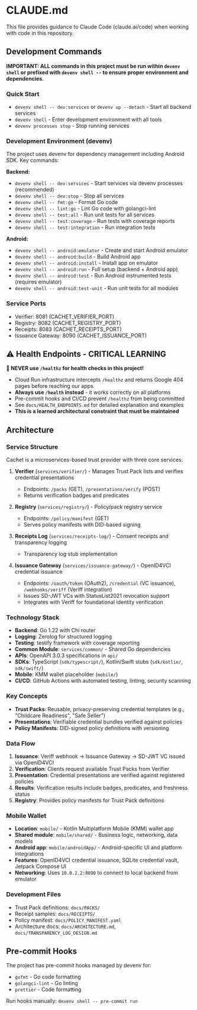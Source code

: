 # CLAUDE.md

This file provides guidance to Claude Code (claude.ai/code) when working with code in this repository.

## Development Commands

**IMPORTANT: ALL commands in this project must be run within `devenv shell` or prefixed with `devenv shell --` to ensure proper environment and dependencies.**

### Quick Start

- `devenv shell -- dev:services` or `devenv up --detach` - Start all backend services
- `devenv shell` - Enter development environment with all tools
- `devenv processes stop` - Stop running services

### Development Environment (devenv)

The project uses devenv for dependency management including Android SDK. Key commands:

**Backend:**

- `devenv shell -- dev:services` - Start services via devenv processes (recommended)
- `devenv shell -- dev:stop` - Stop all services
- `devenv shell -- fmt:go` - Format Go code
- `devenv shell -- lint:go` - Lint Go code with golangci-lint
- `devenv shell -- test:all` - Run unit tests for all services
- `devenv shell -- test:coverage` - Run tests with coverage reports
- `devenv shell -- test:integration` - Run integration tests

**Android:**

- `devenv shell -- android:emulator` - Create and start Android emulator
- `devenv shell -- android:build` - Build Android app
- `devenv shell -- android:install` - Install app on emulator
- `devenv shell -- android:run` - Full setup (backend + Android app)
- `devenv shell -- android:test` - Run Android instrumented tests (requires emulator)
- `devenv shell -- android:test-unit` - Run unit tests for all modules

### Service Ports

- Verifier: 8081 (CACHET_VERIFIER_PORT)
- Registry: 8082 (CACHET_REGISTRY_PORT)
- Receipts: 8083 (CACHET_RECEIPTS_PORT)
- Issuance Gateway: 8090 (CACHET_ISSUANCE_PORT)

## ⚠️ Health Endpoints - CRITICAL LEARNING
**🚨 NEVER use `/healthz` for health checks in this project!**
- Cloud Run infrastructure intercepts `/healthz` and returns Google 404 pages before reaching our apps
- **Always use `/health` instead** - it works correctly on all platforms
- Pre-commit hooks and CI/CD prevent `/healthz` from being committed
- See `docs/HEALTH_ENDPOINTS.md` for detailed explanation and examples
- **This is a learned architectural constraint that must be maintained**

## Architecture

### Service Structure

Cachet is a microservices-based trust provider with three core services:

1. **Verifier** (`services/verifier/`) - Manages Trust Pack lists and verifies credential presentations
   - Endpoints: `/packs` (GET), `/presentations/verify` (POST)
   - Returns verification badges and predicates

2. **Registry** (`services/registry/`) - Policy/pack registry service
   - Endpoints: `/policy/manifest` (GET)
   - Serves policy manifests with DID-based signing

3. **Receipts Log** (`services/receipts-log/`) - Consent receipts and transparency logging
   - Transparency log stub implementation

4. **Issuance Gateway** (`services/issuance-gateway/`) - OpenID4VCI credential issuance
   - Endpoints: `/oauth/token` (OAuth2), `/credential` (VC issuance), `/webhooks/veriff` (Veriff integration)
   - Issues SD-JWT VCs with StatusList2021 revocation support
   - Integrates with Veriff for foundational identity verification

### Technology Stack

- **Backend**: Go 1.22 with Chi router
- **Logging**: Zerolog for structured logging
- **Testing**: testify framework with coverage reporting
- **Common Module**: `services/common/` - Shared Go dependencies
- **APIs**: OpenAPI 3.0.3 specifications in `api/`
- **SDKs**: TypeScript (`sdk/typescript/`), Kotlin/Swift stubs (`sdk/kotlin/`, `sdk/swift/`)
- **Mobile**: KMM wallet placeholder (`mobile/`)
- **CI/CD**: GitHub Actions with automated testing, linting, security scanning

### Key Concepts

- **Trust Packs**: Reusable, privacy-preserving credential templates (e.g., "Childcare Readiness", "Safe Seller")
- **Presentations**: Verifiable credential bundles verified against policies
- **Policy Manifests**: DID-signed policy definitions with versioning

### Data Flow

1. **Issuance**: Veriff webhook → Issuance Gateway → SD-JWT VC issued via OpenID4VCI
2. **Verification**: Clients request available Trust Packs from Verifier
3. **Presentation**: Credential presentations are verified against registered policies
4. **Results**: Verification results include badges, predicates, and freshness status
5. **Registry**: Provides policy manifests for Trust Pack definitions

### Mobile Wallet

- **Location**: `mobile/` - Kotlin Multiplatform Mobile (KMM) wallet app
- **Shared module**: `mobile/shared/` - Business logic, networking, data models
- **Android app**: `mobile/androidApp/` - Android-specific UI and platform integrations
- **Features**: OpenID4VCI credential issuance, SQLite credential vault, Jetpack Compose UI
- **Networking**: Uses `10.0.2.2:8090` to connect to local backend from emulator

### Development Files

- Trust Pack definitions: `docs/PACKS/`
- Receipt samples: `docs/RECEIPTS/`
- Policy manifest: `docs/POLICY_MANIFEST.yaml`
- Architecture docs: `docs/ARCHITECTURE.md`, `docs/TRANSPARENCY_LOG_DESIGN.md`

## Pre-commit Hooks

The project has pre-commit hooks managed by devenv for:

- `gofmt` - Go code formatting
- `golangci-lint` - Go linting
- `prettier` - Code formatting

Run hooks manually: `devenv shell -- pre-commit run`
